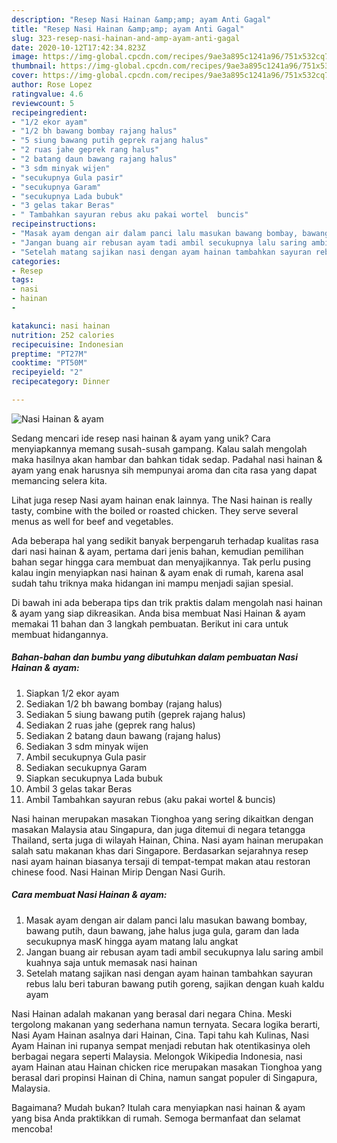```yaml
---
description: "Resep Nasi Hainan &amp;amp; ayam Anti Gagal"
title: "Resep Nasi Hainan &amp;amp; ayam Anti Gagal"
slug: 323-resep-nasi-hainan-and-amp-ayam-anti-gagal
date: 2020-10-12T17:42:34.823Z
image: https://img-global.cpcdn.com/recipes/9ae3a895c1241a96/751x532cq70/nasi-hainan-ayam-foto-resep-utama.jpg
thumbnail: https://img-global.cpcdn.com/recipes/9ae3a895c1241a96/751x532cq70/nasi-hainan-ayam-foto-resep-utama.jpg
cover: https://img-global.cpcdn.com/recipes/9ae3a895c1241a96/751x532cq70/nasi-hainan-ayam-foto-resep-utama.jpg
author: Rose Lopez
ratingvalue: 4.6
reviewcount: 5
recipeingredient:
- "1/2 ekor ayam"
- "1/2 bh bawang bombay rajang halus"
- "5 siung bawang putih geprek rajang halus"
- "2 ruas jahe geprek rang halus"
- "2 batang daun bawang rajang halus"
- "3 sdm minyak wijen"
- "secukupnya Gula pasir"
- "secukupnya Garam"
- "secukupnya Lada bubuk"
- "3 gelas takar Beras"
- " Tambahkan sayuran rebus aku pakai wortel  buncis"
recipeinstructions:
- "Masak ayam dengan air dalam panci lalu masukan bawang bombay, bawang putih, daun bawang, jahe halus juga gula, garam dan lada secukupnya masK hingga ayam matang lalu angkat"
- "Jangan buang air rebusan ayam tadi ambil secukupnya lalu saring ambil kuahnya saja untuk memasak nasi hainan"
- "Setelah matang sajikan nasi dengan ayam hainan tambahkan sayuran rebus lalu beri taburan bawang putih goreng, sajikan dengan kuah kaldu ayam"
categories:
- Resep
tags:
- nasi
- hainan
- 

katakunci: nasi hainan  
nutrition: 252 calories
recipecuisine: Indonesian
preptime: "PT27M"
cooktime: "PT50M"
recipeyield: "2"
recipecategory: Dinner

---
```



![Nasi Hainan &amp; ayam](https://img-global.cpcdn.com/recipes/9ae3a895c1241a96/751x532cq70/nasi-hainan-ayam-foto-resep-utama.jpg)

Sedang mencari ide resep nasi hainan &amp; ayam yang unik? Cara menyiapkannya memang susah-susah gampang. Kalau salah mengolah maka hasilnya akan hambar dan bahkan tidak sedap. Padahal nasi hainan &amp; ayam yang enak harusnya sih mempunyai aroma dan cita rasa yang dapat memancing selera kita.

Lihat juga resep Nasi ayam hainan enak lainnya. The Nasi hainan is really tasty, combine with the boiled or roasted chicken. They serve several menus as well for beef and vegetables.

Ada beberapa hal yang sedikit banyak berpengaruh terhadap kualitas rasa dari nasi hainan &amp; ayam, pertama dari jenis bahan, kemudian pemilihan bahan segar hingga cara membuat dan menyajikannya. Tak perlu pusing kalau ingin menyiapkan nasi hainan &amp; ayam enak di rumah, karena asal sudah tahu triknya maka hidangan ini mampu menjadi sajian spesial.


Di bawah ini ada beberapa tips dan trik praktis dalam mengolah nasi hainan &amp; ayam yang siap dikreasikan. Anda bisa membuat Nasi Hainan &amp; ayam memakai 11 bahan dan 3 langkah pembuatan. Berikut ini cara untuk membuat hidangannya.

<!--inarticleads1-->

##### Bahan-bahan dan bumbu yang dibutuhkan dalam pembuatan Nasi Hainan &amp; ayam:

1. Siapkan 1/2 ekor ayam
1. Sediakan 1/2 bh bawang bombay (rajang halus)
1. Sediakan 5 siung bawang putih (geprek rajang halus)
1. Sediakan 2 ruas jahe (geprek rang halus)
1. Sediakan 2 batang daun bawang (rajang halus)
1. Sediakan 3 sdm minyak wijen
1. Ambil secukupnya Gula pasir
1. Sediakan secukupnya Garam
1. Siapkan secukupnya Lada bubuk
1. Ambil 3 gelas takar Beras
1. Ambil  Tambahkan sayuran rebus (aku pakai wortel &amp; buncis)


Nasi hainan merupakan masakan Tionghoa yang sering dikaitkan dengan masakan Malaysia atau Singapura, dan juga ditemui di negara tetangga Thailand, serta juga di wilayah Hainan, China. Nasi ayam hainan merupakan salah satu makanan khas dari Singapore. Berdasarkan sejarahnya resep nasi ayam hainan biasanya tersaji di tempat-tempat makan atau restoran chinese food. Nasi Hainan Mirip Dengan Nasi Gurih. 

<!--inarticleads2-->

##### Cara membuat Nasi Hainan &amp; ayam:

1. Masak ayam dengan air dalam panci lalu masukan bawang bombay, bawang putih, daun bawang, jahe halus juga gula, garam dan lada secukupnya masK hingga ayam matang lalu angkat
1. Jangan buang air rebusan ayam tadi ambil secukupnya lalu saring ambil kuahnya saja untuk memasak nasi hainan
1. Setelah matang sajikan nasi dengan ayam hainan tambahkan sayuran rebus lalu beri taburan bawang putih goreng, sajikan dengan kuah kaldu ayam


Nasi Hainan adalah makanan yang berasal dari negara China. Meski tergolong makanan yang sederhana namun ternyata. Secara logika berarti, Nasi Ayam Hainan asalnya dari Hainan, Cina. Tapi tahu kah Kulinas, Nasi Ayam Hainan ini rupanya sempat menjadi rebutan hak otentikasinya oleh berbagai negara seperti Malaysia. Melongok Wikipedia Indonesia, nasi ayam Hainan atau Hainan chicken rice merupakan masakan Tionghoa yang berasal dari propinsi Hainan di China, namun sangat populer di Singapura, Malaysia. 

Bagaimana? Mudah bukan? Itulah cara menyiapkan nasi hainan &amp; ayam yang bisa Anda praktikkan di rumah. Semoga bermanfaat dan selamat mencoba!
